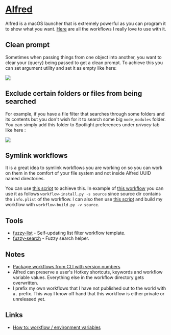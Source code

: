 # [Alfred](https://www.alfredapp.com/)
Alfred is a macOS launcher that is extremely powerful as you can program it to show what you want. [Here](https://github.com/learn-anything/alfred-workflows) are all the workflows I really love to use with it.

## Clean prompt
Sometimes when passing things from one object into another, you want to clear your {query} being passed to get a clean prompt. To achieve this you can set argument utility and set it as empty like here:

![](https://i.imgur.com/seduWW7.png)

## Exclude certain folders or files from being searched
For example, if you have a file filter that searches through some folders and its contents but you don't wish for it to search some big `node_modules` folder. You can simply add this folder to Spotlight preferences under _privacy_ tab like here :

![](https://i.imgur.com/D0NP2s3.png)

## Symlink workflows
It is a great idea to symlink workflows you are working on so you can work on them in the comfort of your file system and not inside Alfred UUID named directories.

You can use [this script](https://gist.github.com/deanishe/35faae3e7f89f629a94e) to achieve this. In example of [this workflow](https://github.com/fractaledmind/alfred_zotquery) you can use it as follows `workflow-install.py -s source` since source dir contains the `info.plist` of the workflow. I can also then use [this script](https://gist.github.com/deanishe/b16f018119ef3fe951af) and build my workflow with `workflow-build.py -v source`.

## Tools
- [fuzzy-list](https://github.com/derickfay/fuzzylist) - Self-updating list filter workflow template.
- [fuzzy-search](https://github.com/deanishe/alfred-fuzzy) - Fuzzy search helper.

## Notes
- [Package workflows from CLI with version numbers](https://www.alfredforum.com/topic/10838-how-to-package-workflows-from-the-command-line/?tab=comments#comment-55677)
- Alfred can preserve a user's Hotkey shortcuts, keywords and workflow variable values. Everything else in the workflow directory gets overwritten.
- I prefix my own workflows that I have not published out to the world with `a.` prefix. This way I know off hand that this workflow is either private or unreleased yet.

## Links
- [How to: workflow / environment variables](https://www.alfredforum.com/topic/9070-how-to-workflowenvironment-variables/?tab=comments#comment-45177)